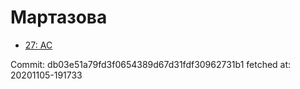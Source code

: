 # Мартазова
- [27: AC](27.md)

Commit: db03e51a79fd3f0654389d67d31fdf30962731b1
 fetched at: 20201105-191733
